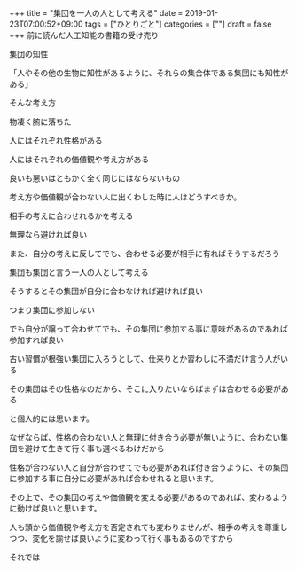 +++
title = "集団を一人の人として考える"
date = 2019-01-23T07:00:52+09:00
tags = ["ひとりごと"]
categories = [""]
draft = false
+++
前に読んだ人工知能の書籍の受け売り

集団の知性

「人やその他の生物に知性があるように、それらの集合体である集団にも知性がある」

そんな考え方

物凄く腑に落ちた

人にはそれぞれ性格がある

人にはそれぞれの価値観や考え方がある

良いも悪いはともかく全く同じにはならないもの

考え方や価値観が合わない人に出くわした時に人はどうすべきか。

相手の考えに合わせれるかを考える

無理なら避ければ良い

また、自分の考えに反してでも、合わせる必要が相手に有ればそうするだろう

集団も集団と言う一人の人として考える

そうするとその集団が自分に合わなければ避ければ良い

つまり集団に参加しない

でも自分が譲って合わせてでも、その集団に参加する事に意味があるのであれば参加すれば良い

古い習慣が根強い集団に入ろうとして、仕来りとか習わしに不満だけ言う人がいる

その集団はその性格なのだから、そこに入りたいならばまずは合わせる必要がある

と個人的には思います。

なぜならば、性格の合わない人と無理に付き合う必要が無いように、合わない集団を避けて生きて行く事も選べるわけだから

性格が合わない人と自分が合わせてでも必要があれば付き合うように、その集団に参加する事に自分に必要があれば合わせれると思います。

その上で、その集団の考えや価値観を変える必要があるのであれば、変わるように動けば良いと思います。

人も頭から価値観や考え方を否定されても変わりませんが、相手の考えを尊重しつつ、変化を諭せば良いように変わって行く事もあるのですから

それでは

